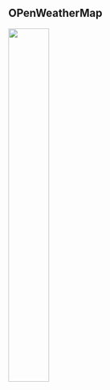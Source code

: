 ## OPenWeatherMap



<img width="40%" height="700" src="https://user-images.githubusercontent.com/55547933/184699532-5641b5d7-ff85-4530-987f-5123de0136f3.PNG"/>
